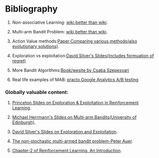 # Bibliography

1) Non-associative Learning: [wiki](https://www.wikiwand.com/en/Learning),[better than wiki](https://www.britannica.com/topic/animal-learning/Types-of-learning#ref320590).

2) Multi-arm Bandit Problem: [wiki](https://www.wikiwand.com/en/Multi-armed_bandit),[better than wiki](http://blog.thedataincubator.com/2016/07/multi-armed-bandits-2/).

3) Action Value methods:[Paper Comparing various methods(also evolutionary solutions)](https://link.springer.com/article/10.1007/s12351-008-0007-5).

4) Exploration vs exploitation:[David Silver's Slides(Includes formuation of regret)](http://www0.cs.ucl.ac.uk/staff/d.silver/web/Teaching_files/XX.pdf)

5) More Bandit Algorithms:[Book/wesite by Csaba Szepesvari](http://banditalgs.com/)

6) Real life examples of MAB: [practo](https://www.youtube.com/watch?v=B1l_juzrw7Q),[Google Analytics A/B testing](https://support.google.com/analytics/answer/2844870?hl=en)


### Globally valuable content:

1) [Princeton Slides on Exploration & Exploitation in Reinforcement Learning](https://www.cs.princeton.edu/courses/archive/fall16/cos402/lectures/402-lec22.pdf).

2) [Michael Herrmann's Slides on Multi-arm Bandits(University of Edinburgh)](http://www.inf.ed.ac.uk/teaching/courses/rl/slides15/rl02.pdf).

3) [David Silver's Slides on Exploration and Exploitation](http://www0.cs.ucl.ac.uk/staff/d.silver/web/Teaching_files/XX.pdf).

4) [The non-stochastic multi-armed bandit problem-Peter Auer](https://cseweb.ucsd.edu/~yfreund/papers/bandits.pdf).

5) [Chapter-2 of Reinforcement Learning, An Introduction](ufal.mff.cuni.cz/~straka/courses/npfl114/2016/sutton-bookdraft2016sep.pdf).